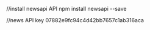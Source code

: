 

//install newsapi API
npm install newsapi --save


//news API key 
07882e9fc94c4d42bb7657c1ab316aca


